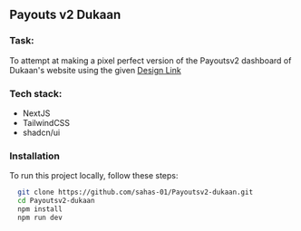 ## Payouts v2 Dukaan

### Task: 
To attempt at making a pixel perfect version of the Payoutsv2 dashboard of Dukaan's website using the given <a href="https://www.figma.com/file/1QTpfgcJLng3SEHv3V7Nr4/Payouts-V2---2023?type=design&node-id=0-1&mode=design&t=DgbtgpnxSJ3hRlvU-0">Design Link</a>

### Tech stack:
- NextJS
- TailwindCSS
- shadcn/ui


### Installation
To run this project locally, follow these steps:
 ```bash
   git clone https://github.com/sahas-01/Payoutsv2-dukaan.git
   cd Payoutsv2-dukaan
   npm install
   npm run dev
```


